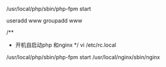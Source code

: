 /usr/local/php/sbin/php-fpm start

useradd www
groupadd www

/**
 * 开机自启动php 和nginx
 */
vi /etc/rc.local

/usr/local/php/sbin/php-fpm start
/usr/local/nginx/sbin/nginx
